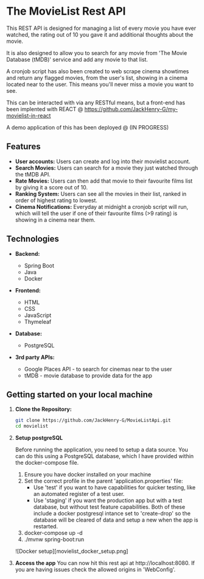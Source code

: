 # The MovieList Rest API

This REST API is designed for managing a list of every movie you have ever watched, the rating out of 10 you gave it and additional thoughts about the movie. 

It is also designed to allow you to search for any movie from 'The Movie Database (tMDB)' service and add any movie to that list.

A cronjob script has also been created to web scrape cinema showtimes and return any flagged movies, from the user's list, showing in a cinema located near to the user. This means you'll never miss a movie you want to see.

This can be interacted with via any RESTful means, but a front-end has been implented with REACT @ https://github.com/JackHenry-G/my-movielist-in-react


A demo application of this has been deployed @ (IN PROGRESS)

## Features

- **User accounts:** Users can create and log into their movielist account.
- **Search Movies:** Users can search for a movie they just watched through the tMDB API.
- **Rate Movies:** Users can then add that movie to their favourite films list by giving it a score out of 10.
- **Ranking System:** Users can see all the movies in their list, ranked in order of highest rating to lowest.
- **Cinema Notifications:** Everyday at midnight a cronjob script will run, which will tell the user if one of their favourite films (>9 rating) is showing in a cinema near them. 

## Technologies

- **Backend:**

  - Spring Boot
  - Java
  - Docker

- **Frontend:**

  - HTML
  - CSS
  - JavaScript
  - Thymeleaf

- **Database:**

  - PostgreSQL

- **3rd party APIs:**

  - Google Places API - to search for cinemas near to the user
  - tMDB - movie database to provide data for the app

## Getting started on your local machine

1. **Clone the Repository:**
   ```bash
   git clone https://github.com/JackHenry-G/MovieListApi.git
   cd movielist
   ```
2. **Setup postgreSQL**

   Before running the application, you need to setup a data source. You can do this using a PostgreSQL database, which I have provided within the docker-compose file.

   1. Ensure you have docker installed on your machine
   2. Set the correct profile in the parent 'application.properties' file:
      - Use 'test' if you want to have capabilities for quicker testing, like an automated register of a test user.
      - Use 'staging' if you want the production app but with a test database, but without test feature capabilities.
        Both of these include a docker postgresql intance set to 'create-drop' so the database will be cleared of data and setup a new when the app is restarted.
   3. docker-compose up -d
   4. ./mvnw spring-boot:run

   ![Docker setup][movielist_docker_setup.png]

3. **Access the app**
   You can now hit this rest api at http://localhost:8080. If you are having issues check the allowed origins in 'WebConfig'.
